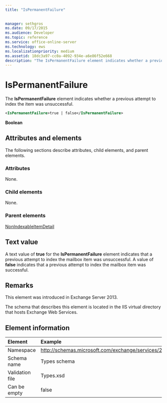```yaml
---
title: "IsPermanentFailure"
 
 
manager: sethgros
ms.date: 09/17/2015
ms.audience: Developer
ms.topic: reference
ms.service: office-online-server
ms.technology: ews
ms.localizationpriority: medium
ms.assetid: 18dc3a97-cc0a-4092-934e-a6e86f52e668
description: "The IsPermanentFailure element indicates whether a previous attempt to index the item was unsuccessful."
---
```


# IsPermanentFailure

The **IsPermanentFailure** element indicates whether a previous attempt to index the item was unsuccessful. 
  
```XML
<IsPermanentFailure>true | false</IsPermanentFailure>
```

 **Boolean**
## Attributes and elements

The following sections describe attributes, child elements, and parent elements.
  
### Attributes

None.
  
### Child elements

None.
  
### Parent elements

[NonIndexableItemDetail](nonindexableitemdetail.md)
  
## Text value

A text value of **true** for the **IsPermanentFailure** element indicates that a previous attempt to index the mailbox item was unsuccessful. A value of **false** indicates that a previous attempt to index the mailbox item was successful. 
  
## Remarks

This element was introduced in Exchange Server 2013.
  
The schema that describes this element is located in the IIS virtual directory that hosts Exchange Web Services.
  
## Element information

| Element | Example |
|:-----|:-----|
|Namespace  <br/> |http://schemas.microsoft.com/exchange/services/2006/types  <br/> |
|Schema name  <br/> |Types schema  <br/> |
|Validation file  <br/> |Types.xsd  <br/> |
|Can be empty  <br/> |false  <br/> |
   

